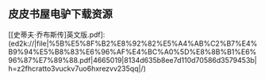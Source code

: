 ## 皮皮书屋电驴下载资源 

[Plug-In JavaScript 100 Power Solutions.pdf]: (ed2k://|file|Plug-In%20JavaScript%20100%20Power%20Solutions.pdf|14023987|b0e883a9de8d9d18ca83cf5bedd8c94a|h=5jzyziivw5fh35djwlyscgu2fq5oebrf|/)

[VMware Cookbook.pdf]: (ed2k://|file|VMware%20Cookbook.pdf|3617840|9dbc68a885e66046559369ae7848f7a1|h=6lku3dut2k6rhcqbv6qo3telgvd2khq6|/)

[Foundation Drupal 7.pdf]: (ed2k://|file|Foundation%20Drupal%207.pdf|15220333|d85fd0255f40162c5b68bb4a9b8b1200|h=nhwgrapzrtv3sqgucdvnw6bdzgtwbhgv|/)

[Zabbix 1.8 Network Monitoring.pdf]: (ed2k://|file|Zabbix%201.8%20Network%20Monitoring.pdf|11666599|9c588425202b08792264b7d57abc8c0a|h=pim26h236rw3jdccgcqj6xn2ongypsde|/)

[Using CSLA 4_ WPF and Silverlight.pdf]: (ed2k://|file|Using%20CSLA%204_%20WPF%20and%20Silverlight.pdf|2999335|e52647b22d03c637238af294ce6911a4|h=3yedq4pugv5xfq7egynyvqqlaem6c5bt|/)

[程序设计导引及在线实践.pdf]: (ed2k://|file|%E7%A8%8B%E5%BA%8F%E8%AE%BE%E8%AE%A1%E5%AF%BC%E5%BC%95%E5%8F%8A%E5%9C%A8%E7%BA%BF%E5%AE%9E%E8%B7%B5.pdf|1795785|6a8478cf4c0fc125e61f7106c98d54b0|h=q62y6q6rx5s62jf4ftqsyvf3chs6cbf4|/)

[Introducing HTML5, 2nd Edition.pdf]: (ed2k://|file|Introducing%20HTML5%2C%202nd%20Edition.pdf|20614829|7806e72aa5e11b2b31554e548d3531e5|h=xcgo46n43jhidevqjt7iifrjdsgtt43b|/)

[Windows Server 2008 For Dummies.pdf]: (ed2k://|file|Windows%20Server%202008%20For%20Dummies.pdf|9251927|65d9b4cf4d8b4ac64c1a73e3f87294e4|h=d43em7sdooh5sgpfcsukvdo7ktixke2g|/)

[How Not to Program in C++.chm]: (ed2k://|file|How%20Not%20to%20Program%20in%20C%2B%2B.chm|815449|8c6e38b30457b069dfecddfcb2940d9f|h=thbi7qk2dtsecburbkukhps6qn2dq74s|/)

[图灵的秘密(ZIP卷1).pdf]: (ed2k://|file|%E5%9B%BE%E7%81%B5%E7%9A%84%E7%A7%98%E5%AF%86%28ZIP%E5%8D%B71%29.pdf|30408704|4fa5ffb47c5c385e21b7a287468f357d|h=ztlvx4vxdxxdsq5mpiv7nv4ugwztsegm|/)

[Windows Server® 2008 R2 Remote Desktop Services Resource Kit.pdf]: (ed2k://|file|Windows%20Server%C2%AE%202008%20R2%20Remote%20Desktop%20Services%20Resource%20Kit.pdf|18470388|493d4cc56e013a3e203d2590f90d691f|h=r3tlt75hqixvij72kxfxzml4wybektnf|/)

[Modern Operating Systems 3rd edition.pdf]: (ed2k://|file|Modern%20Operating%20Systems%203rd%20edition.pdf|7408235|73204d1002fc66c76084c11521b31581|h=glqfuyy37dmmblnctc5jhzynwbtpdjuj|/)

[如何阅读一本书(下).pdf]: (ed2k://|file|%E5%A6%82%E4%BD%95%E9%98%85%E8%AF%BB%E4%B8%80%E6%9C%AC%E4%B9%A6%28%E4%B8%8B%29.pdf|7367979|c5e72006c6b5e9be4fbf49d61e628805|h=zxw4pohvuphyrqljykvmbuphs3hp3g4q|/)

[AutoCAD 2009 and AutoCAD LT 2009_ No Experience Required.pdf]: (ed2k://|file|AutoCAD%202009%20and%20AutoCAD%20LT%202009_%20No%20Experience%20Required.pdf|23173337|4e1ee2620667b9e1727f2dcdff848a9c|h=emspzk7tqgrl67obew75qbdytqwlatu3|/)

[SQL Server 2005 数据库系统开发案例精选.pdf]: (ed2k://|file|SQL%20Server%202005%20%E6%95%B0%E6%8D%AE%E5%BA%93%E7%B3%BB%E7%BB%9F%E5%BC%80%E5%8F%91%E6%A1%88%E4%BE%8B%E7%B2%BE%E9%80%89.pdf|16523270|72f58e300e2d853abb229878c911af70|h=z7gef6ffvfxszqgy6nl2jiexnz5mav4w|/)

[iOS 7 in Action.pdf]: (ed2k://|file|iOS%207%20in%20Action.pdf|15758654|196aa28e3f38daf79cd9c0238defadd4|h=3yljzs2rhswtuy66cjdmxaahvivap5am|/)

[算法艺术与信息学竞赛-学习指导.pdf]: (ed2k://|file|%E7%AE%97%E6%B3%95%E8%89%BA%E6%9C%AF%E4%B8%8E%E4%BF%A1%E6%81%AF%E5%AD%A6%E7%AB%9E%E8%B5%9B-%E5%AD%A6%E4%B9%A0%E6%8C%87%E5%AF%BC.pdf|10545016|9a87d3d208797d7e9bf2bdb8ff2754c8|h=aihqhc6ay7xou4vyl6cql6tuhyya3ddd|/)

[Web Service Contract Design and Versioning for SOA.rar]: (ed2k://|file|Web%20Service%20Contract%20Design%20and%20Versioning%20for%20SOA.rar|18582657|5224aad63d16aa9891b2403753e6fae4|h=yuvjj6st3sqr4uc4dknof2p5poq34zbu|/)

[深入理解Linux内核（第二版）.pdf]: (ed2k://|file|%E6%B7%B1%E5%85%A5%E7%90%86%E8%A7%A3Linux%E5%86%85%E6%A0%B8%EF%BC%88%E7%AC%AC%E4%BA%8C%E7%89%88%EF%BC%89.pdf|30748977|a1904364261c490f15c6e27a1dfa9a1f|h=3qydmgtwzxjp2cyjrrixw3nvphz7jafs|/)

[Adobe Photoshop CS4 Studio Techniques.pdf]: (ed2k://|file|Adobe%20Photoshop%20CS4%20Studio%20Techniques.pdf|28781017|b10e8ca74893c7b225ed9dc83b8898e1|h=diimmwa7x5rio6ucd2figab2tbvfnqlw|/)

[The SMASHING Editor’s Choice.pdf]: (ed2k://|file|The%20SMASHING%20Editor%E2%80%99s%20Choice.pdf|8966966|901bec320897451bf7d9844ba92d9e5a|h=tkotmf7w4kesgtn3ttv745v4h2tazshm|/)

[Java 7 for Absolute Beginners.pdf]: (ed2k://|file|Java%207%20for%20Absolute%20Beginners.pdf|3819355|47309fc8a9d0d86f7591e061e21494d8|h=jqa3mcwups6b3go6csgllokwholaxc45|/)

[HTML Manual of Style_ A Clear, Concise Reference for Hypertext Markup Language (including HTML5), Portable Documents, 4th Edition.pdf]: (ed2k://|file|HTML%20Manual%20of%20Style_%20A%20Clear%2C%20Concise%20Reference%20for%20Hypertext%20Markup%20Language%20%28including%20HTML5%29%2C%20Portable%20Documents%2C%204th%20Edition.pdf|11791005|1e1c4c390484d4dd1850268ed76b07ce|h=6r3xni7sulgnvujikvjjyluxo4gjcfkz|/)

[CCNA Wireless Official Exam Certification Guide (CCNA IUWNE 640-721).pdf]: (ed2k://|file|CCNA%20Wireless%20Official%20Exam%20Certification%20Guide%20%28CCNA%20IUWNE%20640-721%29.pdf|43541805|cebdb393c6eebb132d35ed88eadc058a|h=xksygsmrfszmc437xp6yi3vtaw73g3bw|/)

[Ext JS in Action Second Edition.pdf]: (ed2k://|file|Ext%20JS%20in%20Action%20Second%20Edition.pdf|15684086|ce44b5d66c85eba915e38065a2002ea3|h=vc2zrpnxj37ldk2hxz6vx5zwzhodcslu|/)

[Big Java.pdf]: (ed2k://|file|Big%20Java.pdf|13644470|c9d0bb50f60fdb7da92af6c40a90629b|h=is5peamcue2fvv4nektmg4va6tkdpb7l|/)

[Hibernate_ A Developer’s Notebook.chm]: (ed2k://|file|Hibernate_%20A%20Developer%E2%80%99s%20Notebook.chm|1263028|02f0ab4ea8dba853429acba3b1ae9038|h=a2trbkkowrxfcwhh7igywuie2ffarbwn|/)

[Redis in Action.pdf]: (ed2k://|file|Redis%20in%20Action.pdf|9979244|bd70e493c0e7153002de2e9e519462bd|h=53w5hpc2qkiecpcdrkpbf45evau5qrvf|/)

[jQuery实战.pdf]: (ed2k://|file|jQuery%E5%AE%9E%E6%88%98.pdf|51002825|823365ee6baa747d8183eeef3ae7c677|h=fl5m4e6rexmrpspd5plkspnbke7afcyb|/)

[Visual Studio 2013 Cookbook.pdf]: (ed2k://|file|Visual%20Studio%202013%20Cookbook.pdf|29280312|c4bd73d0375baf88ddd6e9fa6906e0f0|h=3ikzod7q2bjcxjgczdgbd3wrgaisgf2f|/)

[pointers on c.pdf]: (ed2k://|file|pointers%20on%20c.pdf|11599067|13f113d06e876b5d9ec038bbc73c49d7|h=qzkjgalfqqved5ji63ew7qvvkv4isgrb|/)

[The Software Vulnerability Guide.pdf]: (ed2k://|file|The%20Software%20Vulnerability%20Guide.pdf|7788884|86e437e7154e2fdd695f86d9050bb4a7|h=5cytcvqfhxom2gdi5myv7fqmj7ju4iw5|/)

[MySQL核心内幕.pdf]: (ed2k://|file|MySQL%E6%A0%B8%E5%BF%83%E5%86%85%E5%B9%95.pdf|33681027|92e84576fbc83e37e2f4956607c70b0d|h=mo5eezsfytnuys6r57oiqcwu6xf657rc|/)

[Implementing Cisco IP Routing (ROUTE) Foundation Learning Guide.pdf]: (ed2k://|file|Implementing%20Cisco%20IP%20Routing%20%28ROUTE%29%20Foundation%20Learning%20Guide.pdf|11417878|c130417f0a798c351a9a1fac1d7b6bda|h=feohoztjrgvcwqbl25ibbyzumrsgevwv|/)

[[史蒂夫·乔布斯传]英文版.pdf]: (ed2k://|file|%5B%E5%8F%B2%E8%92%82%E5%A4%AB%C2%B7%E4%B9%94%E5%B8%83%E6%96%AF%E4%BC%A0%5D%E8%8B%B1%E6%96%87%E7%89%88.pdf|4665019|8134d635b8ee7d110d70586d3579453b|h=z2fhcratto3vuckv7uo6hxrezvv235qq|/)

[SketchUp 7.1 for Architectural Visualization_ Beginner’s Guide.pdf]: (ed2k://|file|SketchUp%207.1%20for%20Architectural%20Visualization_%20Beginner%E2%80%99s%20Guide.pdf|20236929|9b0534a8fbd258bf93ebbaceb81f283f|h=7ylc2vdgwyom2fo6xucr3d3nf6oov4lr|/)

[Python Algorithms_ Mastering Basic Algorithms in the Python Language.pdf]: (ed2k://|file|Python%20Algorithms_%20Mastering%20Basic%20Algorithms%20in%20the%20Python%20Language.pdf|2809906|2a10e0d716711d5cb36b94a8ac86a7c1|h=hlxd6v73zuma33x6zkjwxdt4uvms5rya|/)

[PKI Security Solutions for the Enterprise.pdf]: (ed2k://|file|PKI%20Security%20Solutions%20for%20the%20Enterprise.pdf|3212969|f3fe9e5751af99079a900893c30918ab|h=aa6rzhco2jud4ybum6vudkl7466y4vws|/)

[Inside Java™ 2 Platform Security.chm]: (ed2k://|file|Inside%20Java%E2%84%A2%202%20Platform%20Security.chm|1226545|f4d9c4b289cb15f0d36a8c7deb8fe48a|h=tns5vmkhuul45upo7dibidqadgdfvxzc|/)

[The Essential Guide to Flash CS4 with ActionScript.pdf]: (ed2k://|file|The%20Essential%20Guide%20to%20Flash%20CS4%20with%20ActionScript.pdf|47032347|eb5e8b7be3210e70b5dca8f12b247d34|h=m2u4d3jqepe3i5rpikyxwch5e5xwcol7|/)

[OmniGraffle 5 Diagramming Essentials.pdf]: (ed2k://|file|OmniGraffle%205%20Diagramming%20Essentials.pdf|15926148|c43821aeb2b85f0a2f80bb229c0b65bd|h=brahgxdrd6ulyvvmgoo5ma7of4fusyp7|/)

[Java Network Programming, Second Edition.pdf]: (ed2k://|file|Java%20Network%20Programming%2C%20Second%20Edition.pdf|2640327|2878c01d0fe2821d8f867e79ee3066aa|h=gloz5opngqnhcnuqybqv36qummh3fh7t|/)

[Design Pattern Explained.pdf]: (ed2k://|file|Design%20Pattern%20Explained.pdf|6263891|f1db71e4f4bc195a1903c4d8ca7862a4|h=gwudbw45wbuf6dwkadfyk6sl343fj5nm|/)

[Land of Lisp.pdf]: (ed2k://|file|Land%20of%20Lisp.pdf|19540798|31225ddfc1e14a64cbe3a62f16a9078d|h=njmohrr3gbz2mi7pycufhx5uiss5vqrt|/)

[Subversion 权威指南-针对 Subversion 1.5.pdf]: (ed2k://|file|Subversion%20%E6%9D%83%E5%A8%81%E6%8C%87%E5%8D%97-%E9%92%88%E5%AF%B9%20Subversion%201.5.pdf|2491196|2974112d8ada6cf65fe004de8ae0f48e|h=nbujr7v7erfxl2sk6n6tos4xk7cwqwbs|/)

[Pro JPA 2.pdf]: (ed2k://|file|Pro%20JPA%202.pdf|4404605|330a8312a25905f17f1cace092a595bf|h=7l6vqk6lgw224rtwibd3by2bdbjthiuj|/)

[Professional WCF 4_ Windows Communication Foundation with .NET 4.pdf]: (ed2k://|file|Professional%20WCF%204_%20Windows%20Communication%20Foundation%20with%20.NET%204.pdf|25641514|0b3fc4ffd2ec259d07bbba63c6fdb116|h=my77fluphnasqi6xrgybwa4p5hghvb6s|/)

[Beginning C# 5.0 Databases.pdf]: (ed2k://|file|Beginning%20C%23%205.0%20Databases.pdf|18383149|f279454c3a18b7485bc379b71cc7f8de|h=lb3xwzig7pbn7eotsolhapcklwovfyg4|/)

[Securing VoIP Networks_ Threats, Vulnerabilities, and Countermeasures.pdf]: (ed2k://|file|Securing%20VoIP%20Networks_%20Threats%2C%20Vulnerabilities%2C%20and%20Countermeasures.pdf|5790398|b27cc41ba6133b7bc6f89be78ffbd46f|h=jklpa3nqs3bvx7dv6cmeoguw5yf3gi5e|/)

[Java Power Tools.chm]: (ed2k://|file|Java%20Power%20Tools.chm|25590280|d62924b8fca221529ef64797e8e7a9ed|h=hziwa3bh627nze25p74ipzxzjp3533us|/)

[Linux Multimedia Hacks.chm]: (ed2k://|file|Linux%20Multimedia%20Hacks.chm|1749844|f6fc779ea4fcd0fd85d44bb368bb4c0e|h=ayipo7f6qsizdvdjd7qupp33pwax4gr7|/)

[Handbook of Exact String Matching Algorithms.pdf]: (ed2k://|file|Handbook%20of%20Exact%20String%20Matching%20Algorithms.pdf|706153|c39e5261902c18c7baf34d4423cc5ebd|h=2i626qs3lmrvtrhltrseqn7zwzrj5oxj|/)

[The Tao of Computing.pdf]: (ed2k://|file|The%20Tao%20of%20Computing.pdf|7791096|4f7eabc47bbf49fba1b615968076bf54|h=bxzvjjwmjkxax4ajuezjnkshuwsa3ogw|/)

[Building Online Communities With Drupal, phpBB, and WordPress.pdf]: (ed2k://|file|Building%20Online%20Communities%20With%20Drupal%2C%20phpBB%2C%20and%20WordPress.pdf|17971176|fd20f9b33d9731be324710e82e9280c2|h=rxlkz6m4khenuody2mwqxvg5zuwzh2x2|/)

[Penetration Testing with the Bash shell.pdf]: (ed2k://|file|Penetration%20Testing%20with%20the%20Bash%20shell.pdf|3555730|e453467003d4f4609500055b29192a25|h=dr6pbynbqfi3nhygjggwnovxxcbkfvr4|/)

[C语言程序设计_现代方法.pdf]: (ed2k://|file|C%E8%AF%AD%E8%A8%80%E7%A8%8B%E5%BA%8F%E8%AE%BE%E8%AE%A1_%E7%8E%B0%E4%BB%A3%E6%96%B9%E6%B3%95.pdf|30633948|dc02659c1a693fc75248390e1a046df6|h=b4lpzq4fo3znet72eggnu6ifyirsciov|/)

[Silverlight 4_ Problem – Design – Solution.pdf]: (ed2k://|file|Silverlight%204_%20Problem%20%E2%80%93%20Design%20%E2%80%93%20Solution.pdf|27340599|5f98b819011367cf5d3561953bdb98e1|h=5lde2zxlhdqugfpffmpmzyvprl2zbnzl|/)

[Hacking_ The Art of Exploitation, 2nd Edition.pdf]: (ed2k://|file|Hacking_%20The%20Art%20of%20Exploitation%2C%202nd%20Edition.pdf|4565121|dac76dc44e7c570e56c8a74460ee0ff1|h=s2u4xs7kkzeehn4ftnkwtuq6cyab5366|/)

[Handbook of Data Intensive Computing.pdf]: (ed2k://|file|Handbook%20of%20Data%20Intensive%20Computing.pdf|21265430|819792a5d32b71e508395b91875caa5f|h=y3c7ai3a4khgsqbrdxewcyeqsfykhoss|/)

[Microsoft Visual C# 2012 Step By Step.pdf]: (ed2k://|file|Microsoft%20Visual%20C%23%202012%20Step%20By%20Step.pdf|24112714|486f314abef9415f8b003892abb009eb|h=s6dky2wwv7lhfxlm4w57v7h63cgjuhre|/)

[Build Your Own Database Driven Web Site Using PHP & MySQL, 4th Edition.pdf]: (ed2k://|file|Build%20Your%20Own%20Database%20Driven%20Web%20Site%20Using%20PHP%20%26%20MySQL%2C%204th%20Edition.pdf|7554611|dfb856b97042de02413decb4bd982b01|h=2ddllydbaecwk22r6zuuooy4xtbbxerc|/)

[The Novel 100.pdf]: (ed2k://|file|The%20Novel%20100.pdf|23962543|a3c5ce3e47601fd566c4f450cc209361|h=qqm24wdehnatznzgxpzqhkdo2x2c7iu7|/)

[Ivor Horton’s Beginning Java 2,JDK 5 Edition.pdf]: (ed2k://|file|Ivor%20Horton%E2%80%99s%20Beginning%20Java%202%2CJDK%205%20Edition.pdf|19636042|c422d3370a2c1c5e82e3326810ad4b61|h=ajnczx7zwdz4nqf4glfrjf63cxt2wqlq|/)

[A Concise and Practical Introduction to Programming Algorithms in Java.pdf]: (ed2k://|file|A%20Concise%20and%20Practical%20Introduction%20to%20Programming%20Algorithms%20in%20Java.pdf|3405681|2f22353345c6b5fe9a2bafebc900bf9e|h=qh7hdj2vr6soj3rdgekgmd2qcorqcxf4|/)

[Enterprise Search.pdf]: (ed2k://|file|Enterprise%20Search.pdf|4550980|929935edf474ffc0ac6b54a468312b24|h=2oi6mbhryhqknjamcwmxnd7e6giglinv|/)

[The complete Log4j manual.pdf]: (ed2k://|file|The%20complete%20Log4j%20manual.pdf|2845068|40c830f9eaffd46ff4c522133cb8acb0|h=czmwun2egk5ihldb3sbzgehh6jx57ag5|/)

[Programming Internet Explorer 5.chm]: (ed2k://|file|Programming%20Internet%20Explorer%205.chm|6249053|160c2b4942387a46be608536f197ed19|h=p6wuvv477ukaex2kngf2tc6qhm6v67ae|/)

[Beginning PL_SQL.pdf]: (ed2k://|file|Beginning%20PL_SQL.pdf|7724141|15686cbfdf3acdf1ea82fb8a8b5473aa|h=uqq32duiyl6cn2xzs7gcje7i5vi5fvuw|/)

[Mastering System Center Configuration Manager 2007 R2.pdf]: (ed2k://|file|Mastering%20System%20Center%20Configuration%20Manager%202007%20R2.pdf|19478357|f7ed11ca688e26e8a8bc2dbafd4974b8|h=wmhebk26p6uygcs3n5srwhyw2wzl5mn3|/)

[Ubuntu Kung Fu.pdf]: (ed2k://|file|Ubuntu%20Kung%20Fu.pdf|6495768|2e7cc9bfca3f3d2ee68505dbd875ad7b|h=xxlh2ejuk3bewaku2lizbz5awqruc4l3|/)

[Drupal Development Tricks for Designers.pdf]: (ed2k://|file|Drupal%20Development%20Tricks%20for%20Designers.pdf|7796465|3a486696f0982a2cf547eb66f2454b3a|h=vklpp3ctc63iqufoxi6zx4i4lgodqfsg|/)

[Discrete Mathematics and Its Applications 7th Kenneth H.Rosen离散数学及其应用.pdf]: (ed2k://|file|Discrete%20Mathematics%20and%20Its%20Applications%207th%20Kenneth%20H.Rosen%E7%A6%BB%E6%95%A3%E6%95%B0%E5%AD%A6%E5%8F%8A%E5%85%B6%E5%BA%94%E7%94%A8.pdf|10125078|fbe813bc3b968d3c518a917131333d72|h=ywlh22s4vymjxetfrxuvrlschit7jfpk|/)

[Python 3 Web Development Beginner’s Guide.pdf]: (ed2k://|file|Python%203%20Web%20Development%20Beginner%E2%80%99s%20Guide.pdf|5051071|02e88eb99361505703a060f51ea1653c|h=apw54jnreyzg6pei3c3lhh23mw3pmaif|/)

[J2ME技术手册(中).pdf]: (ed2k://|file|J2ME%E6%8A%80%E6%9C%AF%E6%89%8B%E5%86%8C%28%E4%B8%AD%29.pdf|36281940|9c06ed900fc1ae23712dd6ca034b7e72|h=fqftcibhen4r6cd4hlbkuvqf255cbxil|/)

[JavaScript DOM编程艺术(中文第2版).pdf]: (ed2k://|file|JavaScript%20DOM%E7%BC%96%E7%A8%8B%E8%89%BA%E6%9C%AF%28%E4%B8%AD%E6%96%87%E7%AC%AC2%E7%89%88%29.pdf|114489640|32a76d8fbca67ebdcbabd13b3ee45a40|h=cfa3lgwyy7dvlzofptsqu6ne7oowbsnu|/)

[Creating Games in C++ _ A Step by Step Guide.chm]: (ed2k://|file|Creating%20Games%20in%20C%2B%2B%20_%20A%20Step%20by%20Step%20Guide.chm|1301734|8ab176d3a710220eb9857d4751ef90e7|h=tazat67egd72qgsx76jehxuy5whwv65w|/)

[On Lisp 中文版.pdf]: (ed2k://|file|On%20Lisp%20%E4%B8%AD%E6%96%87%E7%89%88.pdf|2423917|811a4afc6ee484dc6858d58058bb9d5d|h=dblfaafbx6yem3hbv7iehoyqow4glxgk|/)

[C# 3.0 Design Patterns.pdf]: (ed2k://|file|C%23%203.0%20Design%20Patterns.pdf|2886121|10cd3acdcfc59d725756e00a8bd1b8bc|h=wbzi4nvgltlqy6iak6hgmp77kdup6pd7|/)

[Texturing and Modeling – A Procedural Approach, Third Edition.pdf]: (ed2k://|file|Texturing%20and%20Modeling%20%E2%80%93%20A%20Procedural%20Approach%2C%20Third%20Edition.pdf|12382561|3eec8f797524a079fdd20b6852bcace1|h=ijjaagrzw3bbmjqgvtdssxj5jf2s6a3t|/)

[Moodle 1.9 Math.pdf]: (ed2k://|file|Moodle%201.9%20Math.pdf|12226722|d4e059e8eed49d0e5b79abcced18ca61|h=j7xp4gae3n2orrt4xojfgfquee5w3gwx|/)

